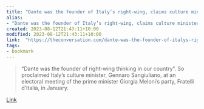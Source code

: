 ```yaml
---
title: "Dante was the founder of Italy’s right-wing, claims culture minister – an expert explains why he’s wrong"
alias:
- "Dante was the founder of Italy’s right-wing, claims culture minister – an expert explains why he’s wrong"
created: 2023-08-12T21:43:11+10:00
modified: 2023-08-12T21:43:11+10:00
link:  "https://theconversation.com/dante-was-the-founder-of-italys-right-wing-claims-culture-minister-an-expert-explains-why-hes-wrong-198461"
tags:
- bookmark
---
```


> “Dante was the founder of right-wing thinking in our country”. So proclaimed Italy’s culture minister, Gennaro Sangiuliano, at an electoral meeting of the prime minister Giorgia Meloni’s party, Fratelli d’Italia, in January.

[Link](https://theconversation.com/dante-was-the-founder-of-italys-right-wing-claims-culture-minister-an-expert-explains-why-hes-wrong-198461)